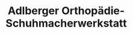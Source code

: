 ---
title: "Adlberger Orthopädie-Schuhmacherwerkstatt"
url: /rheinfelden-baden/adlberger-orthopaedie-schuhmacherwerkstatt/
shop: Schuhe
---